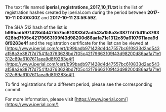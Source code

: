 The text file named **iperial_registrations_2017_10_11.txt** is the list of registration hashes created by iperial.com during the period between **2017-10-11 00:00:00Z** and **2017-10-11 23:59:59Z**.

The SHA 512 hash of the list is **b99badb971428d4d47557bc610833d2ad543a158a3e387f7d7541fa3763628bd7f05c42179663109f43d98200d86aafa71e1312c89a6107611aea9d8f9283e4f** and the registration certificate for the list can be viewed at [https://www.iperial.com/cert/b99badb971428d4d47557bc610833d2ad543a158a3e387f7d7541fa3763628bd7f05c42179663109f43d98200d86aafa71e1312c89a6107611aea9d8f9283e4f](https://www.iperial.com/cert/b99badb971428d4d47557bc610833d2ad543a158a3e387f7d7541fa3763628bd7f05c42179663109f43d98200d86aafa71e1312c89a6107611aea9d8f9283e4f).

To find registrations for a different period, please see the corresponding commit.

For more information, please visit [https://www.iperial.com/](https://www.iperial.com/)
